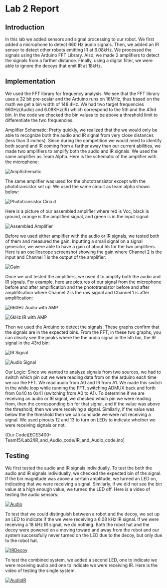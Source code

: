 # Lab 2 Report

## Introduction
In this lab we added sensors and signal processing to our robot. We first added a microphone to detect 660 Hz audio signals. Then, we added an IR sensor to detect other robots emitting IR at 6.08kHz. We processed the signals using the Arduino FFT Library. Also, we made 2 amplifiers to detect the signals from a farther distance. Finally, using a digital filter, we were able to ignore the decoys that emit IR at 18kHz.

## Implementation
We used the FFT library for frequency analysis. We see that the FFT library uses a 32 bit pre-scalar and the Arduino runs on 16MHz, thus based on the math we get a bin width of 148.4Hz. We had two target frequencies 660Hz(Audio) and 6.08KHz(IR) which correspond to the 5th and the 43rd bin. In the code we checked the bin values to be above a threshold limit to differentiate the two frequencies.

Amplifier Schematic:
Pretty quickly, we realized that the we would only be able to recognize both the audio and IR signal from very close distances (less than 3 inches). Since during the competition we would need to identify both sound and IR coming from a farther away than our current abilities, we made two amplifiers to amplify both the audio and IR signals. We used the same amplifier as Team Alpha. Here is the schematic of the amplifier with the microphone:

![AmpSchematic](Media/AmpSchematic.PNG)

The same amplifier was used for the phototransistor except with the phototransistor set up. We used the same circuit as team alpha shown below:

![Phototransistor Circuit](Media/Phototransistor.png)

Here is a picture of our assembled amplifier where red is Vcc, black is ground, orange is the amplified signal, and green is in the input signal:

![Assembled Amplifier](Media/IMG_8591.JPG)

Before we used either amplifier with the audio or IR signals, we tested both of them and measured the gain. Inputting a small signal on a signal generator, we were able to have a gain of about 55 for the two amplifiers. Here is an oscilloscope screenshot showing the gain where Channel 2 is the input and Channel 1 is the output of the amplifier:

![Gain](Media/Gain.png)

Once we unit tested the amplifiers, we used it to amplify both the audio and IR signals. For example, here are pictures of our signal from the microphone before and after amplification and the phototransistor before and after amplififcation where Channel 2 is the raw signal and Channel 1 is after amplification:

![660Hz Audio with AMP](Media/660HzAudiowithAMP.png)

![6kHz IR with AMP](Media/6kHzIRwithAmp.png)

Then we used the Arduino to detect the signals. These graphs confirm that the signals are in the expected bins. From the FFT, in these two graphs, you can clearly see the peaks where the the audio signal in the 5th bin, the IR signal in the 43rd bin:

![IR Signal](Media/IR_Signal.png)

![Audio Signal](Media/Audio_Signal.png)

Our Logic: Since we wanted to analyze signals from two sources, we had to switch which pin out we were reading data from on the arduino each time we ran the FFT. We read audio from A0 and IR from A1. We made this switch in the while loop while running the FFT, switching ADMUX back and forth from 0x40 to 0x41 (switching from A0 to A1). To determine if we are receiving an audio or IR signal, we checked which pin we were reading from, then the corresponding bin for that signal, and if the value was above the threshold, then we were receiving a signal. Similarly, if the value was below the the threshold then we can conclude we were not receiving a signal. We used pinouts 12 and 13 to turn on LEDs to indicate whether we were receiving signals or not.

(Our Code)[ECE3400-Team15/Lab2/IR_and_Audio_code/IR_and_Audio_code.ino]


## Testing
We first tested the audio and IR signals individually. To test the both the audio and IR signals individually, we checked the expected bin of the signal. If the bin magnitude was above a certain amplitude, we turned an LED on, indicating that we were receiving a signal. Similarly, if we did not see the bin value at a high enough value, we turned the LED off. Here is a video of testing the audio sensors:

[![Audio](http://img.youtube.com/vi/_ZcNHMHUNOg/0.jpg)](http://www.youtube.com/watch?v=_ZcNHMHUNOg)

To test that we could distinguish between a robot and the decoy, we set up an LED to indicate if the we were receiving a 6.08 kHz IR signal. If we were receiving a 18 kHz IR signal, we do nothing. Both the robot hat and the decoy were powered on a moving toward and away from the robot and our system successfully never turned on the LED due to the decoy, but only due to the robot hat.

[![IRDecoy](http://img.youtube.com/vi/bU6DcMbJmxA/0.jpg)](http://www.youtube.com/watch?v=bU6DcMbJmxA)

To test the combined system, we added a second LED, one to indicate we were receiving audio and one to indicate we were receiving IR. Here is the video of testing the single system.

[![AudioIR](http://img.youtube.com/vi/3XAn1rwMJDE/0.jpg)](http://www.youtube.com/watch?v=3XAn1rwMJDE)


